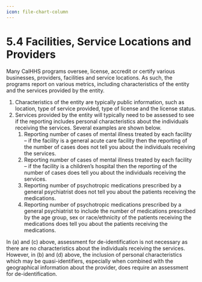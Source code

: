 ```yaml
---
icon: file-chart-column
---
```


# 5.4 Facilities, Service Locations and Providers

Many CalHHS programs oversee, license, accredit or certify various businesses, providers, facilities and service locations. As such, the programs report on various metrics, including characteristics of the entity and the services provided by the entity.

1. Characteristics of the entity are typically public information, such as location, type of service provided, type of license and the license status.
2. Services provided by the entity will typically need to be assessed to see if the reporting includes personal characteristics about the individuals receiving the services. Several examples are shown below.
   1. Reporting number of cases of mental illness treated by each facility – if the facility is a general acute care facility then the reporting of the number of cases does not tell you about the individuals receiving the services.
   2. Reporting number of cases of mental illness treated by each facility – if the facility is a children’s hospital then the reporting of the number of cases does tell you about the individuals receiving the services.
   3. Reporting number of psychotropic medications prescribed by a general psychiatrist does not tell you about the patients receiving the medications.
   4. Reporting number of psychotropic medications prescribed by a general psychiatrist to include the number of medications prescribed by the age group, sex or race/ethnicity of the patients receiving the medications does tell you about the patients receiving the medications.

In (a) and (c) above, assessment for de-identification is not necessary as there are no characteristics about the individuals receiving the services. However, in (b) and (d) above, the inclusion of personal characteristics which may be quasi-identifiers, especially when combined with the geographical information about the provider, does require an assessment for de-identification.
